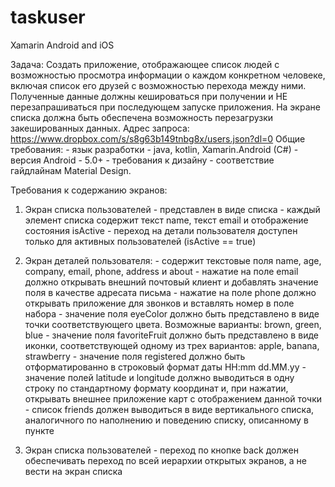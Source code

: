# taskuser
Xamarin Android and iOS

Задача: Создать приложение, отображающее список людей с возможностью просмотра информации о каждом конкретном человеке, 
включая список его друзей с возможностью перехода между ними.  Полученные данные должны кешироваться при получении и НЕ 
перезапрашиваться при последующем запуске приложения. На экране списка должна быть обеспечена возможность перезагрузки 
закешированных данных.  Адрес запроса:  https://www.dropbox.com/s/s8g63b149tnbg8x/users.json?dl=0  Общие требования: - 
язык разработки - java, kotlin, Xamarin.Android (C#) - версия Android - 5.0+ - требования к дизайну - соответствие гайдлайнам 
Material Design.

Требования к содержанию экранов: 
  1. Экран списка пользователей - представлен в виде списка - каждый элемент списка содержит текст name, текст email и
     отображение состояния isActive - переход на детали пользователя доступен только для активных пользователей (isActive == true)  
  2. Экран деталей пользователя: - содержит текстовые поля name, age, company, email, phone, address и about - нажатие на поле email 
  должно открывать внешний почтовый клиент и добавлять значение поля в качестве адресата письма - нажатие на поле phone должно 
  открывать приложение для звонков и вставлять номер в поле набора - значение поля eyeColor должно быть представлено в виде
  точки соответствующего цвета. Возможные варианты: brown, green, blue - значение поля favoriteFruit должно быть представлено 
  в виде иконки, соответствующей одному из трех вариантов: apple, banana, strawberry - значение поля registered должно быть 
  отформатированно в строковый формат даты HH:mm dd.MM.yy - значение полей latitude и longitude должно выводиться в одну строку 
  по стандартному формату координат и, при нажатии, открывать внешнее приложение карт с отображением данной точки - список friends
  должен выводиться в виде вертикального списка, аналогичного по наполнению и поведению списку, описанному в пункте 
  
  1. Экран списка пользователей - переход по кнопке back должен обеспечивать переход по всей иерархии открытых экранов, 
  а не вести на экран списка
